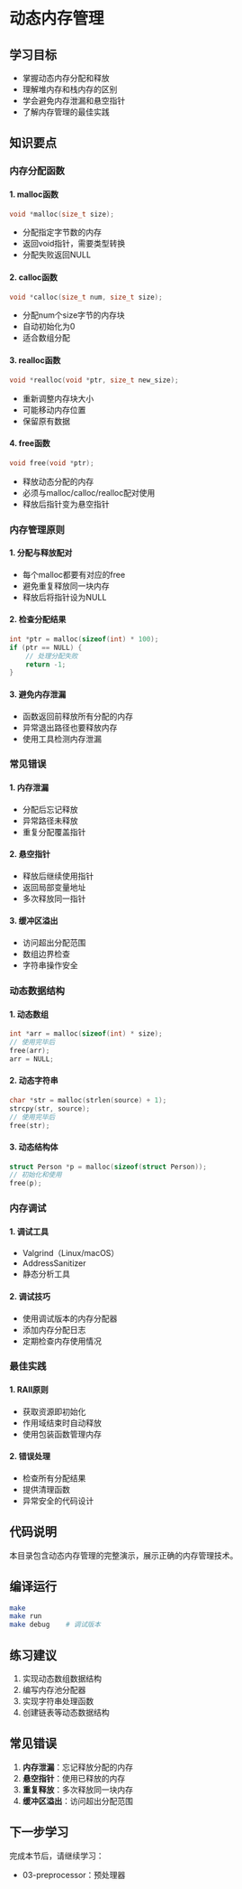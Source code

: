 # 动态内存管理

## 学习目标
- 掌握动态内存分配和释放
- 理解堆内存和栈内存的区别
- 学会避免内存泄漏和悬空指针
- 了解内存管理的最佳实践

## 知识要点

### 内存分配函数

#### 1. malloc函数
```c
void *malloc(size_t size);
```
- 分配指定字节数的内存
- 返回void指针，需要类型转换
- 分配失败返回NULL

#### 2. calloc函数
```c
void *calloc(size_t num, size_t size);
```
- 分配num个size字节的内存块
- 自动初始化为0
- 适合数组分配

#### 3. realloc函数
```c
void *realloc(void *ptr, size_t new_size);
```
- 重新调整内存块大小
- 可能移动内存位置
- 保留原有数据

#### 4. free函数
```c
void free(void *ptr);
```
- 释放动态分配的内存
- 必须与malloc/calloc/realloc配对使用
- 释放后指针变为悬空指针

### 内存管理原则

#### 1. 分配与释放配对
- 每个malloc都要有对应的free
- 避免重复释放同一块内存
- 释放后将指针设为NULL

#### 2. 检查分配结果
```c
int *ptr = malloc(sizeof(int) * 100);
if (ptr == NULL) {
    // 处理分配失败
    return -1;
}
```

#### 3. 避免内存泄漏
- 函数返回前释放所有分配的内存
- 异常退出路径也要释放内存
- 使用工具检测内存泄漏

### 常见错误

#### 1. 内存泄漏
- 分配后忘记释放
- 异常路径未释放
- 重复分配覆盖指针

#### 2. 悬空指针
- 释放后继续使用指针
- 返回局部变量地址
- 多次释放同一指针

#### 3. 缓冲区溢出
- 访问超出分配范围
- 数组边界检查
- 字符串操作安全

### 动态数据结构

#### 1. 动态数组
```c
int *arr = malloc(sizeof(int) * size);
// 使用完毕后
free(arr);
arr = NULL;
```

#### 2. 动态字符串
```c
char *str = malloc(strlen(source) + 1);
strcpy(str, source);
// 使用完毕后
free(str);
```

#### 3. 动态结构体
```c
struct Person *p = malloc(sizeof(struct Person));
// 初始化和使用
free(p);
```

### 内存调试

#### 1. 调试工具
- Valgrind（Linux/macOS）
- AddressSanitizer
- 静态分析工具

#### 2. 调试技巧
- 使用调试版本的内存分配器
- 添加内存分配日志
- 定期检查内存使用情况

### 最佳实践

#### 1. RAII原则
- 获取资源即初始化
- 作用域结束时自动释放
- 使用包装函数管理内存

#### 2. 错误处理
- 检查所有分配结果
- 提供清理函数
- 异常安全的代码设计

## 代码说明
本目录包含动态内存管理的完整演示，展示正确的内存管理技术。

## 编译运行
```bash
make
make run
make debug    # 调试版本
```

## 练习建议
1. 实现动态数组数据结构
2. 编写内存池分配器
3. 实现字符串处理函数
4. 创建链表等动态数据结构

## 常见错误
1. **内存泄漏**：忘记释放分配的内存
2. **悬空指针**：使用已释放的内存
3. **重复释放**：多次释放同一块内存
4. **缓冲区溢出**：访问超出分配范围

## 下一步学习
完成本节后，请继续学习：
- 03-preprocessor：预处理器
